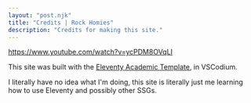```yaml
---
layout: "post.njk"
title: "Credits | Rock Homies"
description: "Credits for making this site."
---
```


https://www.youtube.com/watch?v=ycPDM8OVqLI

This site was built with the [Eleventy Academic Template](https://github.com/CondensedMilk7/eleventy-academic-template), in VSCodium.

I literally have no idea what I'm doing, this site is literally just me learning how to use Eleventy and possibly other SSGs.